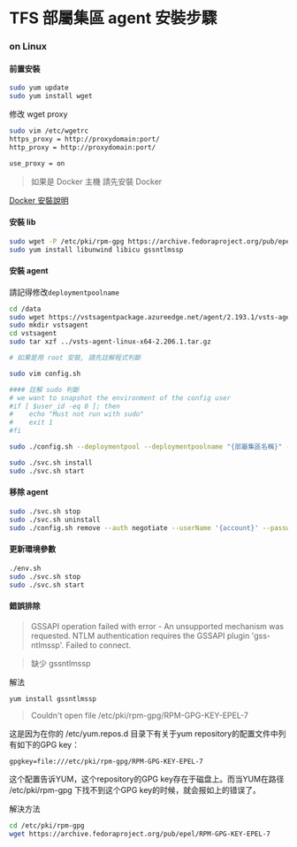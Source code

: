 # TFS 部屬集區 agent 安裝步驟

### on Linux

#### 前置安裝

```bash
sudo yum update
sudo yum install wget
```

修改 wget proxy

```bash
sudo vim /etc/wgetrc
https_proxy = http://proxydomain:port/
http_proxy = http://proxydomain:port/

use_proxy = on
```

> 如果是 Docker 主機 請先安裝 Docker

[Docker 安裝說明](https://github.evertrust.com.tw/EA/docker_install)

#### 安裝 lib

```bash
sudo wget -P /etc/pki/rpm-gpg https://archive.fedoraproject.org/pub/epel/RPM-GPG-KEY-EPEL-7
sudo yum install libunwind libicu gssntlmssp

```

#### 安裝 agent

請記得修改`deploymentpoolname`

```bash
cd /data
sudo wget https://vstsagentpackage.azureedge.net/agent/2.193.1/vsts-agent-linux-x64-2.206.1.tar.gz
sudo mkdir vstsagent
cd vstsagent
sudo tar xzf ../vsts-agent-linux-x64-2.206.1.tar.gz

# 如果是用 root 安裝, 請先註解程式判斷

sudo vim config.sh

#### 註解 sudo 判斷
# we want to snapshot the environment of the config user
#if [ $user_id -eq 0 ]; then
#    echo "Must not run with sudo"
#    exit 1
#fi

sudo ./config.sh --deploymentpool --deploymentpoolname "{部屬集區名稱}" --acceptteeeula --agent $HOSTNAME --url 'tfs url' --work _work --auth Negotiate --runasservice  --userName '{account}' --password '{password}';

sudo ./svc.sh install
sudo ./svc.sh start
```

#### 移除 agent

```bash
sudo ./svc.sh stop
sudo ./svc.sh uninstall
sudo ./config.sh remove --auth negotiate --userName '{account}' --password '{password}'
```

#### 更新環境參數

```bash
./env.sh
sudo ./svc.sh stop
sudo ./svc.sh start
```


#### 錯誤排除

> GSSAPI operation failed with error - An unsupported mechanism was requested. NTLM authentication requires the GSSAPI plugin 'gss-ntlmssp'.
Failed to connect.

> 缺少 gssntlmssp

解法

```bash
yum install gssntlmssp
```


> Couldn't open file /etc/pki/rpm-gpg/RPM-GPG-KEY-EPEL-7


这是因为在你的 /etc/yum.repos.d 目录下有关于yum repository的配置文件中列有如下的GPG key：

```
gpgkey=file:///etc/pki/rpm-gpg/RPM-GPG-KEY-EPEL-7
```

这个配置告诉YUM，这个repository的GPG key存在于磁盘上。而当YUM在路径 /etc/pki/rpm-gpg 下找不到这个GPG key的时候，就会报如上的错误了。

解決方法

```bash
cd /etc/pki/rpm-gpg
wget https://archive.fedoraproject.org/pub/epel/RPM-GPG-KEY-EPEL-7
```
